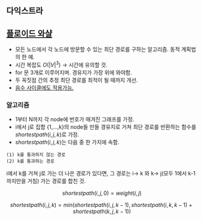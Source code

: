 ## 다익스트라




## [플로이드 와샬](https://ko.wikipedia.org/wiki/%ED%94%8C%EB%A1%9C%EC%9D%B4%EB%93%9C-%EC%9B%8C%EC%85%9C_%EC%95%8C%EA%B3%A0%EB%A6%AC%EC%A6%98)

- 모든 노드에서 각 노드에 방문할 수 있는 최단 경로를 구하는 알고리즘. 동적 계획법의 한 예.
- 시간 복잡도 $O(|V|^3)$ -> 시간에 유의할 것.
- for 문 3개로 이루어지며. 경유지가 가장 위에 와야함.
- 두 꼭짓점 간의 추정 최단 경로를 최적이 될 때까지 개선.
- [음수 사이클에도 적용가능.](https://ko.wikipedia.org/wiki/%ED%94%8C%EB%A1%9C%EC%9D%B4%EB%93%9C-%EC%9B%8C%EC%85%9C_%EC%95%8C%EA%B3%A0%EB%A6%AC%EC%A6%98)




### 알고리즘
- 1부터 N까지 각 node에 번호가 매겨진 그래프를 가정.
- i에서 j로 집합 {1,...,k}의 node들 만들 경유지로 거쳐 최단 경로를 반환하는 함수를 $shortestpath(i,j,k)$로 가정.
- $shortestpath(i,j,k)$는 다음 중 한 가지에 속함.
```
(1) k를 통과하지 않는 경로
(2) k를 통과하는 경로
```
i에서 k를 거쳐 j로 가는 더 나은 경로가 있다면,  그 경로는 i-> k 와 k-> j(모두 1에서 k-1까지만을 거침) 가는 경로를 합친 것.

$$
shortestpath(i,j,0) = weight(i,j)
$$

$$
shortestpath(i,j,k) = min(shortestpath(i,j,k-1),shortestpath(i,k,k-1)+shortestpath(k,j,k-1))
$$
